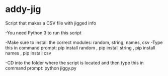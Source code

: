 # addy-jig
Script that makes a CSV file with jigged info

-You need Python 3 to run this script

-Make sure to install the correct modules: random, string, names, csv
  -Type this in command prompt:
   pip install random ,
   pip install string ,
   pip install names ,
   pip install csv
   
-CD into the folder where the script is located and then type this in command prompt:
  python jiggy.py
